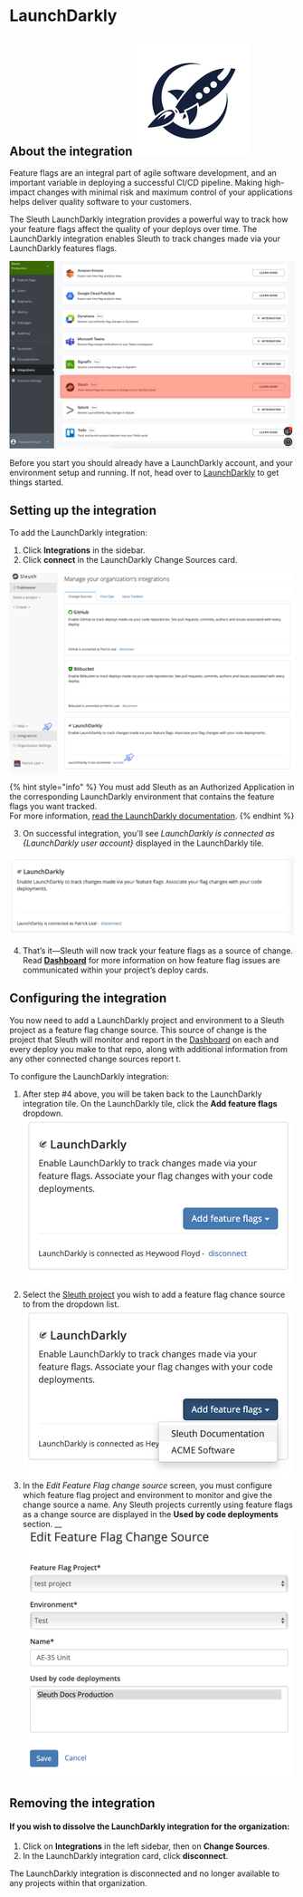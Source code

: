 # LaunchDarkly

## About the integration ![](../../../.gitbook/assets/launchdarkly-logo.png) 

Feature flags are an integral part of agile software development, and an important variable in deploying a successful CI/CD pipeline. Making high-impact changes with minimal risk and maximum control of your applications helps deliver quality software to your customers. 

The Sleuth LaunchDarkly integration provides a powerful way to track how your feature flags affect the quality of your deploys over time. The LaunchDarkly integration enables Sleuth to track changes made via your LaunchDarkly features flags.

![](../../../.gitbook/assets/sleuth-on-ld-integrations.png)

Before you start you should already have a LaunchDarkly account, and your environment setup and running. If not, head over to [LaunchDarkly](https://app.launchdarkly.com/) to get things started. 

## Setting up the integration

To add the LaunchDarkly integration:

1. Click **Integrations** in the sidebar.
2. Click **connect** in the LaunchDarkly Change Sources card.

![](../../../.gitbook/assets/integration_connect_sleuth_01.png)

{% hint style="info" %}
You must add Sleuth as an Authorized Application in the corresponding LaunchDarkly environment that contains the feature flags you want tracked.  
For more information, [read the LaunchDarkly documentation](https://docs.launchdarkly.com/integrations/oauth).
{% endhint %}

3. On successful integration, you'll see _LaunchDarkly is connected as {LaunchDarkly user account}_ displayed in the LaunchDarkly tile. 

![A successful LaunchDarkly integration!](../../../.gitbook/assets/screen-shot-2020-03-31-at-3.52.19-pm.png)

4. That’s it—Sleuth will now track your feature flags as a source of change. Read [**Dashboard**](../../../dashboard.md) for more information on how feature flag issues are communicated within your project’s deploy cards. 

## Configuring the integration

You now need to add a LaunchDarkly project and environment to a Sleuth project as a feature flag change source. This source of change is the project that Sleuth will monitor and report in the [Dashboard](../../../dashboard.md) on each and every deploy you make to that repo, along with additional information from any other connected change sources report t. 

To configure the LaunchDarkly integration: 

1. After step \#4 above, you will be taken back to the LaunchDarkly integration tile. On the LaunchDarkly tile, click the **Add feature flags** dropdown.   ![](../../../.gitbook/assets/ld-add-code-deployment.png) 
2. Select the [Sleuth project](../../../projects.md) you wish to add a feature flag chance source to from the dropdown list.   ![](../../../.gitbook/assets/ld-add-code-deployment-withdropdown.png) 
3. In the _Edit Feature Flag change source_ screen, you must configure which feature flag project and environment to monitor and give the change source a name. Any Sleuth projects currently using feature flags as a change source are displayed in the **Used by code deployments** section.   __![](../../../.gitbook/assets/ld-edit-ff-change-source.png) 

## Removing the integration

#### If you wish to dissolve the **LaunchDarkly** integration for the organization: 

1. Click on **Integrations** in the left sidebar, then on **Change Sources**. 
2. In the LaunchDarkly integration card, click **disconnect**.

The LaunchDarkly integration is disconnected and no longer available to any projects within that organization. 

